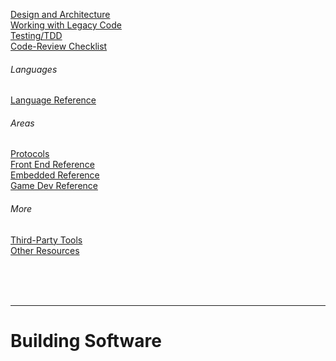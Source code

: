 [Design and Architecture](general/design-and-architecture/README.md) <br>
[Working with Legacy Code](general/legacy-code/legacy-code-tools.md) <br>
[Testing/TDD](general/testing/README.md) <br>
[Code-Review Checklist](general/processes/code-review-checklist.md) <br>

###### Languages
[Language Reference](./language-reference/README.md) <br>

###### Areas
[Protocols](./protocols/README.md) <br>
[Front End Reference](./front-end-reference/README.md) <br>
[Embedded Reference](./embedded-reference/README.md) <br>
[Game Dev Reference](./game-dev-reference/README.md) <br>

###### More
[Third-Party Tools](tools/README.md) <br>
[Other Resources](resources/README.md) <br>

<br><br><br>

---

# Building Software

